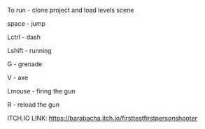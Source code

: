 To run - clone project and load levels scene

space - jump

Lctrl - dash

Lshift - running

G - grenade

V - axe

Lmouse - firing the gun

R - reload the gun

ITCH.IO LINK: https://barabacha.itch.io/firsttestfirstpersonshooter

